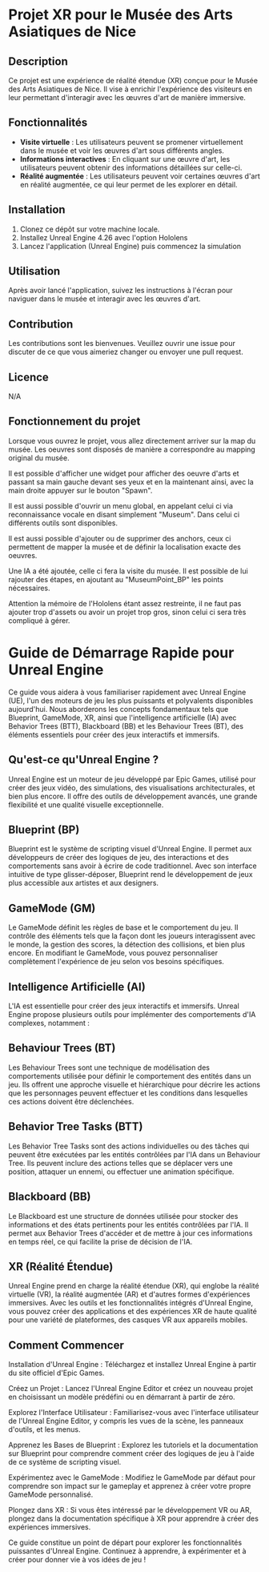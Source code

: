 # Projet XR pour le Musée des Arts Asiatiques de Nice

## Description

Ce projet est une expérience de réalité étendue (XR) conçue pour le Musée des Arts Asiatiques de Nice. Il vise à enrichir l'expérience des visiteurs en leur permettant d'interagir avec les œuvres d'art de manière immersive.

## Fonctionnalités

- **Visite virtuelle** : Les utilisateurs peuvent se promener virtuellement dans le musée et voir les œuvres d'art sous différents angles.
- **Informations interactives** : En cliquant sur une œuvre d'art, les utilisateurs peuvent obtenir des informations détaillées sur celle-ci.
- **Réalité augmentée** : Les utilisateurs peuvent voir certaines œuvres d'art en réalité augmentée, ce qui leur permet de les explorer en détail.

## Installation

1. Clonez ce dépôt sur votre machine locale.
2. Installez Unreal Engine 4.26 avec l'option Hololens
3. Lancez l'application (Unreal Engine) puis commencez la simulation

## Utilisation

Après avoir lancé l'application, suivez les instructions à l'écran pour naviguer dans le musée et interagir avec les œuvres d'art.

## Contribution

Les contributions sont les bienvenues. Veuillez ouvrir une issue pour discuter de ce que vous aimeriez changer ou envoyer une pull request.

## Licence
N/A


## Fonctionnement du projet

Lorsque vous ouvrez le projet, vous allez directement arriver sur la map du musée. Les oeuvres sont disposés de manière a correspondre au mapping original du musée. 

Il est possible d'afficher une widget pour afficher des oeuvre d'arts et passant sa main gauche devant ses yeux et en la maintenant ainsi, avec la main droite appuyer sur le bouton "Spawn".

Il est aussi possible d'ouvrir un menu global, en appelant celui ci via reconnaissance vocale en disant simplement "Museum".
Dans celui ci différents outils sont disponibles.

Il est aussi possible d'ajouter ou de supprimer des anchors, ceux ci permettent de mapper la musée et de définir la localisation exacte des oeuvres.

Une IA a été ajoutée, celle ci fera la visite du musée. Il est possible de lui rajouter des étapes, en ajoutant au "MuseumPoint_BP" les points nécessaires.

Attention la mémoire de l'Hololens étant assez restreinte, il ne faut pas ajouter trop d'assets ou avoir un projet trop gros, sinon celui ci sera très compliqué à gérer.



# Guide de Démarrage Rapide pour Unreal Engine

Ce guide vous aidera à vous familiariser rapidement avec Unreal Engine (UE), l'un des moteurs de jeu les plus puissants et polyvalents disponibles aujourd'hui. Nous aborderons les concepts fondamentaux tels que Blueprint, GameMode, XR, ainsi que l'intelligence artificielle (IA) avec Behavior Trees (BTT), Blackboard (BB) et les Behaviour Trees (BT), des éléments essentiels pour créer des jeux interactifs et immersifs.

## Qu'est-ce qu'Unreal Engine ?

Unreal Engine est un moteur de jeu développé par Epic Games, utilisé pour créer des jeux vidéo, des simulations, des visualisations architecturales, et bien plus encore. Il offre des outils de développement avancés, une grande flexibilité et une qualité visuelle exceptionnelle.

## Blueprint (BP)

Blueprint est le système de scripting visuel d'Unreal Engine. Il permet aux développeurs de créer des logiques de jeu, des interactions et des comportements sans avoir à écrire de code traditionnel. Avec son interface intuitive de type glisser-déposer, Blueprint rend le développement de jeux plus accessible aux artistes et aux designers.

## GameMode (GM)

Le GameMode définit les règles de base et le comportement du jeu. Il contrôle des éléments tels que la façon dont les joueurs interagissent avec le monde, la gestion des scores, la détection des collisions, et bien plus encore. En modifiant le GameMode, vous pouvez personnaliser complètement l'expérience de jeu selon vos besoins spécifiques.

## Intelligence Artificielle (AI)

L'IA est essentielle pour créer des jeux interactifs et immersifs. Unreal Engine propose plusieurs outils pour implémenter des comportements d'IA complexes, notamment :

## Behaviour Trees (BT)

Les Behaviour Trees sont une technique de modélisation des comportements utilisée pour définir le comportement des entités dans un jeu. Ils offrent une approche visuelle et hiérarchique pour décrire les actions que les personnages peuvent effectuer et les conditions dans lesquelles ces actions doivent être déclenchées.

## Behavior Tree Tasks (BTT)

Les Behavior Tree Tasks sont des actions individuelles ou des tâches qui peuvent être exécutées par les entités contrôlées par l'IA dans un Behaviour Tree. Ils peuvent inclure des actions telles que se déplacer vers une position, attaquer un ennemi, ou effectuer une animation spécifique.

## Blackboard (BB)

Le Blackboard est une structure de données utilisée pour stocker des informations et des états pertinents pour les entités contrôlées par l'IA. Il permet aux Behavior Trees d'accéder et de mettre à jour ces informations en temps réel, ce qui facilite la prise de décision de l'IA.

## XR (Réalité Étendue)

Unreal Engine prend en charge la réalité étendue (XR), qui englobe la réalité virtuelle (VR), la réalité augmentée (AR) et d'autres formes d'expériences immersives. Avec les outils et les fonctionnalités intégrés d'Unreal Engine, vous pouvez créer des applications et des expériences XR de haute qualité pour une variété de plateformes, des casques VR aux appareils mobiles.

## Comment Commencer

Installation d'Unreal Engine : Téléchargez et installez Unreal Engine à partir du site officiel d'Epic Games.

Créez un Projet : Lancez l'Unreal Engine Editor et créez un nouveau projet en choisissant un modèle prédéfini ou en démarrant à partir de zéro.

Explorez l'Interface Utilisateur : Familiarisez-vous avec l'interface utilisateur de l'Unreal Engine Editor, y compris les vues de la scène, les panneaux d'outils, et les menus.

Apprenez les Bases de Blueprint : Explorez les tutoriels et la documentation sur Blueprint pour comprendre comment créer des logiques de jeu à l'aide de ce système de scripting visuel.

Expérimentez avec le GameMode : Modifiez le GameMode par défaut pour comprendre son impact sur le gameplay et apprenez à créer votre propre GameMode personnalisé.

Plongez dans XR : Si vous êtes intéressé par le développement VR ou AR, plongez dans la documentation spécifique à XR pour apprendre à créer des expériences immersives.

Ce guide constitue un point de départ pour explorer les fonctionnalités puissantes d'Unreal Engine. Continuez à apprendre, à expérimenter et à créer pour donner vie à vos idées de jeu !

